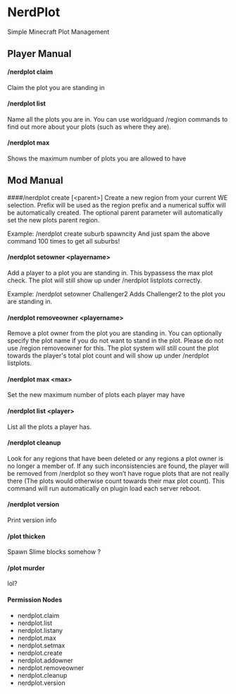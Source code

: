 NerdPlot
===========
Simple Minecraft Plot Management

Player Manual
-------------

#### /nerdplot claim
Claim the plot you are standing in

#### /nerdplot list
Name all the plots you are in. You can use worldguard /region commands to find out more about your plots (such as where they are).

#### /nerdplot max
Shows the maximum number of plots you are allowed to have

Mod Manual
----------
####/nerdplot create <prefix> [\<parent\>]
Create a new region from your current WE selection. Prefix will be used as the region prefix and a numerical suffix will be automatically created. The optional parent parameter will automatically set the new plots parent region.

Example:
/nerdplot create suburb spawncity
And just spam the above command 100 times to get all suburbs!

#### /nerdplot setowner \<playername\>
Add a player to a plot you are standing in. This bypassess the max plot check. The plot will still show up under /nerdplot listplots correctly.


Example:
/nerdplot setowner Challenger2
Adds Challenger2 to the plot you are standing in.

#### /nerdplot removeowner \<playername\>
Remove a plot owner from the plot you are standing in.
You can optionally specify the plot name if you do not want to stand in the plot.
Please do not use /region removeowner for this. The plot system will still count the plot towards the player's total plot count and will show up under /nerdplot listplots.

#### /nerdplot max \<max\>
Set the new maximum number of plots each player may have

#### /nerdplot list \<player\>
List all the plots a player has.

#### /nerdplot cleanup
Look for any regions that have been deleted or any regions a plot owner is no longer a member of. If any such inconsistencies are found, the player will be removed from /nerdplot so they won’t have rogue plots that are not really there (The plots would otherwise count towards their max plot count).
This command will run automatically on plugin load each server reboot.

#### /nerdplot version
Print version info

#### /plot thicken
Spawn Slime blocks somehow ?

#### /plot murder
lol?


#### Permission Nodes
* nerdplot.claim
* nerdplot.list
* nerdplot.listany
* nerdplot.max
* nerdplot.setmax
* nerdplot.create
* nerdplot.addowner
* nerdplot.removeowner
* nerdplot.cleanup
* nerdplot.version

